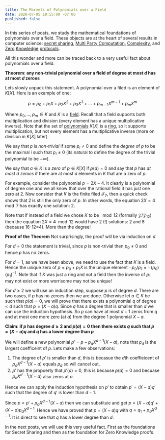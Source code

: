 ```yaml
---
title: The Marvels of Polynomials over a Field
date: 2020-07-05 10:55:00 -07:00
published: false
---
```


In this series of posts, we study the mathematical foundations of polynomials over a field. These objects are at the heart of several results in computer science: [secret sharing](https://cs.jhu.edu/~sdoshi/crypto/papers/shamirturing.pdf),
[Multi Party Computation](https://eprint.iacr.org/2011/136.pdf), [Complexity](https://lance.fortnow.com/papers/files/ip.pdf), and [Zero](https://www.iacr.org/archive/asiacrypt2010/6477178/6477178.pdf) [Knowledge](https://cyber.biu.ac.il/event/the-9th-biu-winter-school-on-cryptography/) [protocols](https://eprint.iacr.org/2019/953.pdf).

All this wonder and more can be traced back to a very useful fact about polynomials over a field:

**Theorem: any non-trivial polynomial over a field of degree at most $d$ has at most $d$ zeroes**

Lets slowly unpack this statement. A polynomial over a filed is an element of $K[X]$. Here is an example of one:

$$
p=p_0+p_1 X + p_2 X^2 + p_3 X^3 +...+ p_{m-1} X^{m-1} + p_m X^m
$$

Where $p_0,...,p_m \in K$ and $K$ is a [field](https://en.wikipedia.org/wiki/Field_(mathematics)). Recall that a field supports both multiplication and division (every element has a unique multiplicative inverse). Note that the set of [polynomials](https://en.wikipedia.org/wiki/Polynomial_ring) $K[X]$ is a [ring](https://en.wikipedia.org/wiki/Ring_(mathematics)), so it supports multiplication, but not every element has a multiplicative inverse (more on division in $K[X]$ later).

We say that $p$ is *non-trivial* if some $p_i \neq 0$ and define the *degree* of $p$ to be the maximal $i$ such that $p_i \neq 0$ (its natural to define the degree of the trivial polynomial to be $- \infty$).

We say that $a \in K$ is a *zero* of $p \in K[X]$ if $p(a)=0$ and say that $p$ has *at most $d$ zeroes* if there are at most $d$ elements in $K$ that are a zero of $p$.

For example, consider the polynomial $p=2X-4$. It clearly is a polynomial of degree one and we all know that over the rational field it has just one zero at 2.  Now consider that $K$ is the finite filed $\mathcal{F}_7$, then a quick check shows that $2$ is still the only zero of $p$. In other words, the equation $2X=4 \mod 7$ has exactly one solution: $2$.


Note that if instead of a field we chose $K$ to be $\mod 12$ (formally $\mathcal{Z}/\mathcal{Z}_{12}$) then the equation $2X=4 \mod 12$ would have 2 (!) solutions: $2$ and $8$ (because 16-12=4). More than the degree!

**Proof of the Theorem**
Not surprisingly, the proof will be via induction on $d$. 

For $d=0$ the statement is trivial, since $p$ is non-trivial then $p_0 \neq 0$ and hence $p$ has no zeros.

For $d=1$, as we have been above, we need to use the fact that $K$ is a field. Hence the unique zero of $p=p_0+p_1 X$ is the unique element $-p_0/p_1 = -(p_0) (p_1)^{-1}$. Note that if $K$ was just a ring and not a field then the inverse of $p_1$ may not exist or more worrisome may not be unique!

For $d\geq 2$ we will use an induction step, suppose $p$ is of degree $d$. There are two cases, if $p$ has no zeroes then we are done. Otherwise let $a \in K$ be such that $p(a)=0$, we will prove that there exists a polynomial $q$ of degree $<d$ such that $p=(X-a) q$. Since $q$ has a degree that is smaller than $d$ we can use the induction hypothesis. So $p$ can have at most $d-1$ zeros from $q$ and at most one more zero (at $a$) from the degree 1 polynomial $X-a$.

**Claim: if $p$ has degree $d\ge2$ and $p(a)=0$ then there exists $q$ such that $p=(X-a)q$ and $q$ has a lower degree than $p$**

We will define a new polynomial $p' = p - p_d X^{d-1} (X-a)$, note that $p_d$ is the largest coefficeint of $p$. Lets make a few observations:
1. The degree of $p'$ is smaller than $d$, this is becasue the $d$th coeffieicent of $p_d X^{d-1} (X-a)$ equals $p_d$ so will cancel out.
2. $p'$ has the propoerty that $p'(a)=0$, this is because $p(a)=0$ and becuase $p_d X^{d-1} (X-a)$ also zeros at $a$.

Hence we can apply the induction hypothesis on $p'$ to obtain $p'=(X-a)q'$ such that the degree of $q'$ is lower than $d-1$.

Since $p=p'+ p_d X^{d-1} (X-a)$ then we can substituie and get $p= (X-a)q' + (X-a) p_d X^{d-1}$. Hence we have proved that $p= (X-a)q$ with $q=q_1+p_d X^{d-1}$. It is direct to see that $q$ has a lower degree than $d$.

In the next posts, we will use this very useful fact. First as the foundations for Secret Sharing and then as the foundation for Zero Knowledge proofs.






